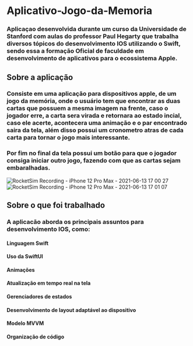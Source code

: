 # Aplicativo-Jogo-da-Memoria

### Aplicaçao desenvolvida durante um curso da Universidade de Stanford com aulas do professor Paul Hegarty que trabalha diversos tópicos do desenvolvimento IOS utilizando o Swift, sendo essa a formação Oficial de faculdade em desenvolvimento de aplicativos para o ecossistema Apple.



## Sobre a aplicação

### Consiste em uma aplicação para dispositivos apple, de um jogo da memória, onde o usuário tem que encontrar as duas cartas que possuem a mesma imagem na frente, caso o jogador erre, a carta sera virada e retornara ao estado incial, caso ele acerte, acontecera uma animação e o par encontrado saira da tela, além disso possui um cronometro atras de cada carta para tornar o jogo mais interessante. 
### Por fim no final da tela possui um botão para que o jogador consiga iniciar outro jogo, fazendo com que as cartas sejam embaralhadas.






![RocketSim Recording - iPhone 12 Pro Max - 2021-06-13 17 00 27](https://user-images.githubusercontent.com/48225849/121820402-ec6a8100-cc68-11eb-9d7f-32cbc88a379f.gif)
![RocketSim Recording - iPhone 12 Pro Max - 2021-06-13 17 01 07](https://user-images.githubusercontent.com/48225849/121820425-0a37e600-cc69-11eb-8dac-5c0e18899b5d.gif)




## Sobre o que foi trabalhado

### A aplicacão aborda os principais assuntos para desenvolvimento IOS, como:
#### Linguagem Swift
#### Uso da SwiftUI
#### Animações
#### Atualização em tempo real na tela
#### Gerenciadores de estados
#### Desenvolvimento de layout adaptável ao dispositivo
#### Modelo MVVM
#### Organização de código



